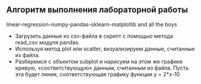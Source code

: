 ## Алгоритм выполнения лабораторной работы
linear-regression-numpy-pandas-sklearn-matplotlib and all the boys


- Загрузить данные из csv-файла в скрипт с помощью метода read_csv модуля pandas.
- Используя метод plot или scatter, визуализируем данные, считанные из файла.
- Разберемся с объектом subplot и нарисуем на этом же графике кривую, «соответствующую» данным, считанным из файла. Пусть эта будет линия, соответствующая графику функции y = 2*x-10
